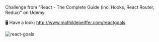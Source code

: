 Challenge from "React - The Complete Guide (incl Hooks, React Router, Redux)" on Udemy.
  
🖥   Have a look: http://www.mathildepeiffer.com/reactgoals 

   
 

![react-goals](https://user-images.githubusercontent.com/86634734/136645492-6b743096-3e1a-4dcb-b70c-4ebebb397a3b.png)


 

 
 
